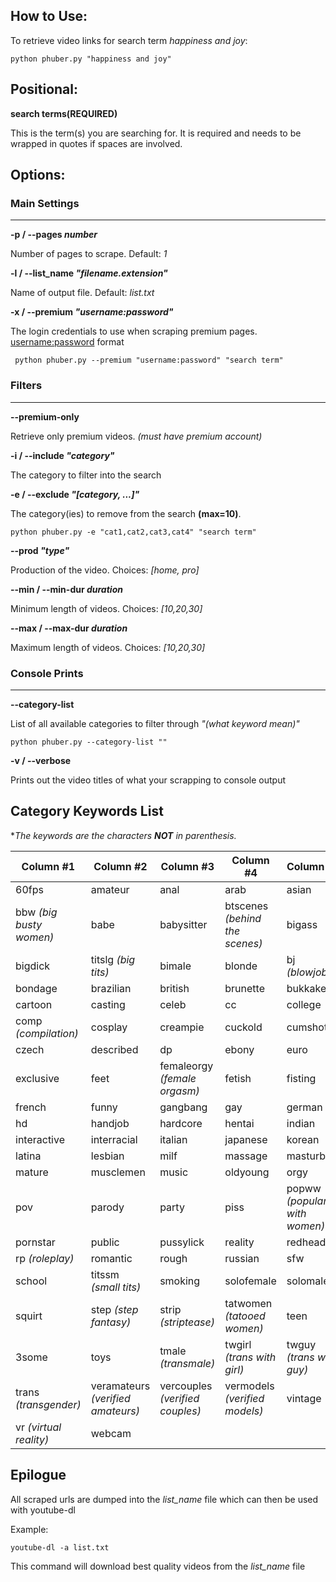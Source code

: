 ## How to Use:
To retrieve video links for search term *happiness and joy*:
```
python phuber.py "happiness and joy" 
```
## Positional:
**search terms(REQUIRED)**

This is the term(s) you are searching for.  It is required and needs to be wrapped in quotes if spaces are involved.

## Options:

### Main Settings
<hr>

**-p / --pages *number***

Number of pages to scrape. Default: *1*

**-l / --list_name *"filename.extension"***

Name of output file.  Default: *list.txt*

**-x / --premium *"username:password"***

The login credentials to use when scraping premium pages.  <username:password> format
```
 python phuber.py --premium "username:password" "search term"
```

### Filters
<hr>

**--premium-only**

Retrieve only premium videos. *(must have premium account)*

**-i / --include *"category"***

The category to filter into the search

**-e / --exclude *"[category, ...]"***

The category(ies) to remove from the search **(max=10)**.
``` 
python phuber.py -e "cat1,cat2,cat3,cat4" "search term"
``` 

**--prod *"type"***

Production of the video. Choices: *[home, pro]*

**--min / --min-dur *duration***

Minimum length of videos. Choices: *[10,20,30]*

**--max / --max-dur *duration***

Maximum length of videos. Choices: *[10,20,30]*

### Console Prints
<hr>

**--category-list**

List of all available categories to filter through *"(what keyword mean)"*

```
python phuber.py --category-list ""
```
**-v / --verbose**

Prints out the video titles of what your scrapping to console output

## Category Keywords List
**The keywords are the characters **NOT** in parenthesis.* 

Column #1 | Column #2 | Column #3 | Column #4 | Column #5 |
---------- | ----------- | -------- | -------- | ----------|
60fps | amateur | anal | arab | asian | 
bbw *(big busty women)*| babe| babysitter| btscenes *(behind the scenes)*| bigass|
bigdick | titslg *(big tits)*|bimale|blonde|bj *(blowjob)*|
bondage | brazilian | british | brunette|bukkake|
cartoon|casting|celeb|cc|college|
comp *(compilation)*|cosplay|creampie|cuckold|cumshot|
czech|described|dp|ebony|euro|
exclusive|feet|femaleorgy *(female orgasm)*|fetish|fisting|
french|funny|gangbang|gay|german|
hd|handjob|hardcore|hentai|indian|
interactive|interracial|italian|japanese|korean|
latina|lesbian|milf|massage|masturbate|
mature|musclemen|music|oldyoung|orgy|
pov|parody|party|piss|popww *(popular with women)*|
pornstar|public|pussylick|reality|redhead|
rp *(roleplay)*|romantic|rough|russian|sfw|
school|titssm *(small tits)*| smoking|solofemale|solomale|
squirt|step *(step fantasy)*| strip *(striptease)*|tatwomen *(tatooed women)*|teen|
3some|toys|tmale *(transmale)*| twgirl *(trans with girl)*|twguy *(trans with guy)*|
trans *(transgender)*|veramateurs *(verified amateurs)*|vercouples *(verified couples)*| vermodels *(verified models)*| vintage|
vr *(virtual reality)*| webcam


## Epilogue
All scraped urls are dumped into the *list_name* file which can then be used with youtube-dl

Example:

    youtube-dl -a list.txt
    
This command will download best quality videos from the *list_name* file
